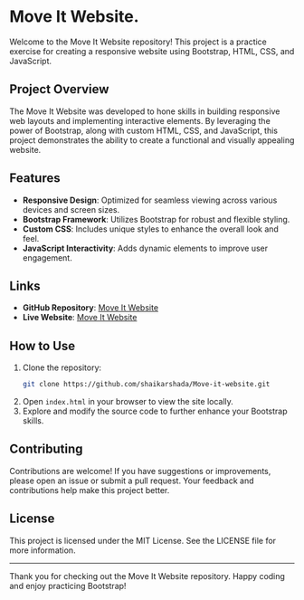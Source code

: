 # Move It Website.

Welcome to the Move It Website repository! This project is a practice exercise for creating a responsive website using Bootstrap, HTML, CSS, and JavaScript.

## Project Overview

The Move It Website was developed to hone skills in building responsive web layouts and implementing interactive elements. By leveraging the power of Bootstrap, along with custom HTML, CSS, and JavaScript, this project demonstrates the ability to create a functional and visually appealing website.

## Features

- **Responsive Design**: Optimized for seamless viewing across various devices and screen sizes.
- **Bootstrap Framework**: Utilizes Bootstrap for robust and flexible styling.
- **Custom CSS**: Includes unique styles to enhance the overall look and feel.
- **JavaScript Interactivity**: Adds dynamic elements to improve user engagement.

## Links

- **GitHub Repository**: [Move It Website](https://github.com/shaikarshada/Move-it-website)
- **Live Website**: [Move It Website](https://shaikarshada.github.io/Move-it-website/)

## How to Use

1. Clone the repository:
    ```bash
    git clone https://github.com/shaikarshada/Move-it-website.git
    ```
2. Open `index.html` in your browser to view the site locally.
3. Explore and modify the source code to further enhance your Bootstrap skills.

## Contributing

Contributions are welcome! If you have suggestions or improvements, please open an issue or submit a pull request. Your feedback and contributions help make this project better.

## License

This project is licensed under the MIT License. See the LICENSE file for more information.

---

Thank you for checking out the Move It Website repository. Happy coding and enjoy practicing Bootstrap!
